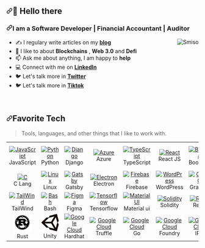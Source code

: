 
 <article class="markdown-body entry-content container-lg f5" itemprop="text"><h1 align="left" id="user-content-smisomazibuko-title" dir="auto"><a id="user-content-wave-hello-there-im-Smiso" class="anchor" aria-hidden="true" href="#wave-hello-there-im-Smiso"><svg class="octicon octicon-link" viewBox="0 0 16 16" version="1.1" width="16" height="16" aria-hidden="true"><path fill-rule="evenodd" d="M7.775 3.275a.75.75 0 001.06 1.06l1.25-1.25a2 2 0 112.83 2.83l-2.5 2.5a2 2 0 01-2.83 0 .75.75 0 00-1.06 1.06 3.5 3.5 0 004.95 0l2.5-2.5a3.5 3.5 0 00-4.95-4.95l-1.25 1.25zm-4.69 9.64a2 2 0 010-2.83l2.5-2.5a2 2 0 012.83 0 .75.75 0 001.06-1.06 3.5 3.5 0 00-4.95 0l-2.5 2.5a3.5 3.5 0 004.95 4.95l1.25-1.25a.75.75 0 00-1.06-1.06l-1.25 1.25a2 2 0 01-2.83 0z"></path></svg></a><g-emoji class="g-emoji" alias="wave" fallback-src="https://github.githubassets.com/images/icons/emoji/unicode/1f44b.png">👋</g-emoji> Hello there</h1>
<h3 align="left" dir="auto"><a id="user-content-i-am-a-software-developer-" class="anchor" aria-hidden="true" href="#i-am-a-software-developer-"><svg class="octicon octicon-link" viewBox="0 0 16 16" version="1.1" width="16" height="16" aria-hidden="true"><path fill-rule="evenodd" d="M7.775 3.275a.75.75 0 001.06 1.06l1.25-1.25a2 2 0 112.83 2.83l-2.5 2.5a2 2 0 01-2.83 0 .75.75 0 00-1.06 1.06 3.5 3.5 0 004.95 0l2.5-2.5a3.5 3.5 0 00-4.95-4.95l-1.25 1.25zm-4.69 9.64a2 2 0 010-2.83l2.5-2.5a2 2 0 012.83 0 .75.75 0 001.06-1.06 3.5 3.5 0 00-4.95 0l-2.5 2.5a3.5 3.5 0 004.95 4.95l1.25-1.25a.75.75 0 00-1.06-1.06l-1.25 1.25a2 2 0 01-2.83 0z"></path></svg></a>I am a Software Developer | Financial Accountant | Auditor</h3>
<a href="#Smiso-title">
  <img src="https://github-readme-stats.vercel.app/api?username=SmisoMazibuko&amp;show_icons=true&amp;theme=react&amp;count_private=true&amp;include_all_commits=truhttps://camo.githubusercontent.com/48f63084646e7bc2a375a394e472c927d5ed8d62388c3cc577d6cdf3328811e6/68747470733a2f2f6769746875622d726561646d652d73746174732e76657263656c2e6170702f6170693f757365726e616d653d73756861696c6b616b61722673686f775f69636f6e733d74727565267468656d653d726561637426636f756e745f707269766174653d7472756526696e636c7564655f616c6c5f636f6d6d6974733d74727565" alt="Smiso" align="right" data-canonical-src="https://github-readme-stats.vercel.app/api?username=SmisoMazibuko&amp;show_icons=true&amp;theme=react&amp;count_private=true&amp;include_all_commits=true" style="max-width: 100%;">
</a>
<ul data-sourcepos="10:1-16:0" dir="auto">
 <li><g-emoji class="g-emoji" alias="writing_hand" fallback-src="https://github.githubassets.com/images/icons/emoji/unicode/270d.png">✍️</g-emoji>  I regulary write articles on my <strong><a href="http://smiso.xyz/" title="Personal Website" rel="nofollow">blog</a></strong></li>
<li data-sourcepos="12:1-12:76"><g-emoji class="g-emoji" alias="speech_balloon" fallback-src="https://github.githubassets.com/images/icons/emoji/unicode/1f4ac.png">💬</g-emoji>  I like to about <strong>Blockchains</strong> , <strong>Web 3.0</strong> and <strong>Defi</strong></li>
 
<li data-sourcepos="13:1-13:63"><g-emoji class="g-emoji" alias="mailbox" fallback-src="https://github.githubassets.com/images/icons/emoji/unicode/1f4eb.png">📫</g-emoji>  Ask me about anything, I am happy to <strong>help</strong></li>
<li data-sourcepos="14:1-14:52"><g-emoji class="g-emoji" alias="computer" fallback-src="https://github.githubassets.com/images/icons/emoji/unicode/1f4bb.png">💻</g-emoji>  Connect with me on <strong><a href="https://www.linkedin.com/in/simisomazibuko" title="LinkedIn" rel="nofollow">LinkedIn</a></strong></li>
<li data-sourcepos="15:1-16:0"><g-emoji class="g-emoji" alias="bird" fallback-src="https://github.githubassets.com/images/icons/emoji/unicode/1f426.png">🐦</g-emoji>  Let's talk more in <strong><a href="https://twitter.com/Smisomazibuko" title="Twitter" rel="nofollow">Twitter</a></strong></li>
 <li data-sourcepos="15:1-16:0"><g-emoji class="g-emoji" alias="bird" fallback-src="https://github.githubassets.com/images/icons/emoji/unicode/1f426.png">🐦</g-emoji>  Let's talk more in <strong><a href="https://www.tiktok.com/@smiso.eth?lang=en" title="Tiktok" rel="nofollow">Tiktok</a></strong></li>
</ul>
<br>
<h2 align="left" id="user-content-Smiso-tech" dir="auto"><a id="user-content-favorite-tech" class="anchor" aria-hidden="true" href="#favorite-tech"><svg class="octicon octicon-link" viewBox="0 0 16 16" version="1.1" width="16" height="16" aria-hidden="true"><path fill-rule="evenodd" d="M7.775 3.275a.75.75 0 001.06 1.06l1.25-1.25a2 2 0 112.83 2.83l-2.5 2.5a2 2 0 01-2.83 0 .75.75 0 00-1.06 1.06 3.5 3.5 0 004.95 0l2.5-2.5a3.5 3.5 0 00-4.95-4.95l-1.25 1.25zm-4.69 9.64a2 2 0 010-2.83l2.5-2.5a2 2 0 012.83 0 .75.75 0 001.06-1.06 3.5 3.5 0 00-4.95 0l-2.5 2.5a3.5 3.5 0 004.95 4.95l1.25-1.25a.75.75 0 00-1.06-1.06l-1.25 1.25a2 2 0 01-2.83 0z"></path></svg></a>Favorite Tech</h2>
<blockquote data-sourcepos="21:1-21:62">
<p data-sourcepos="21:3-21:62" dir="auto">Tools, languages, and other things that I like to work with.</p>
</blockquote>
<table align="center">
  <tbody><tr>
    <td align="center" width="96">
      <a href="#smisomazibuko-tech">
        <img src="https://camo.githubusercontent.com/b4ff7f14956d1e50e56f37992f87c6a73166345ea928b6dbe1140db457b9707b/68747470733a2f2f75706c6f61642e77696b696d656469612e6f72672f77696b6970656469612f636f6d6d6f6e732f7468756d622f392f39392f556e6f6666696369616c5f4a6176615363726970745f6c6f676f5f322e7376672f3130323470782d556e6f6666696369616c5f4a6176615363726970745f6c6f676f5f322e7376672e706e67" width="48" height="48" alt="JavaScript" data-canonical-src="https://upload.wikimedia.org/wikipedia/commons/thumb/9/99/Unofficial_JavaScript_logo_2.svg/1024px-Unofficial_JavaScript_logo_2.svg.png" style="max-width: 100%;">
      </a>
      <br>JavaScript
    </td>
    <td align="center" width="96">
      <a href="#smisomazibuko-tech">
        <img src="https://camo.githubusercontent.com/4575a0a9c24b0dfd5cf21d206f98b5f72761eaaa139f4debdbb526162170485c/68747470733a2f2f75706c6f61642e77696b696d656469612e6f72672f77696b6970656469612f636f6d6d6f6e732f7468756d622f632f63332f507974686f6e2d6c6f676f2d6e6f746578742e7376672f3132303070782d507974686f6e2d6c6f676f2d6e6f746578742e7376672e706e67" width="48" height="48" alt="Python" data-canonical-src="https://upload.wikimedia.org/wikipedia/commons/thumb/c/c3/Python-logo-notext.svg/1200px-Python-logo-notext.svg.png" style="max-width: 100%;">
      </a>
      <br>Python
    </td>
    <td align="center" width="96">
      <a href="#smisomazibuko-tech">
        <img src="https://camo.githubusercontent.com/537f66454b766b0d56da91225206ebf6d28ecff24d84668d52cf9430e02460fd/68747470733a2f2f63646e2e776f726c64766563746f726c6f676f2e636f6d2f6c6f676f732f646a616e676f2e737667" width="48" height="48" alt="Django" data-canonical-src="https://cdn.worldvectorlogo.com/logos/django.svg" style="max-width: 100%;">
      </a>
      <br>Django
    </td>
    <td align="center" width="96">
      <a href="#smisomazibuko-tech">
        <img src="https://camo.githubusercontent.com/bce4a35be96d1282bc9250212074d0a6ea401fb9003cd9079eaed951144281ee/68747470733a2f2f692e6962622e636f2f6a444772337a302f617a7572652d72656d6f766562672d707265766965772e706e67" width="48" height="48" alt="Azure" data-canonical-src="https://i.ibb.co/jDGr3z0/azure-removebg-preview.png" style="max-width: 100%;">
      </a>
      <br>Azure
    </td>
    <td align="center" width="96">
      <a href="#smisomazibuko-tech">
        <img src="https://camo.githubusercontent.com/9255dba4a9ad5a906afd63a77b2d3498cbd7fa527008a417968683f5e8e545b2/68747470733a2f2f75706c6f61642e77696b696d656469612e6f72672f77696b6970656469612f636f6d6d6f6e732f7468756d622f342f34632f547970657363726970745f6c6f676f5f323032302e7376672f3132303070782d547970657363726970745f6c6f676f5f323032302e7376672e706e67" width="48" height="48" alt="TypeScript" data-canonical-src="https://upload.wikimedia.org/wikipedia/commons/thumb/4/4c/Typescript_logo_2020.svg/1200px-Typescript_logo_2020.svg.png" style="max-width: 100%;">
      </a>
      <br>TypeScript
    </td>
    <td align="center" width="96">
      <a href="#smisomazibuko-tech">
        <img src="https://camo.githubusercontent.com/77f6f4ed2bcf02341da77ebed65c13650c351a5256739d5f7deb535d2f91ada8/68747470733a2f2f6272616e646c6f676f732e6e65742f77702d636f6e74656e742f75706c6f6164732f323032302f30392f72656163742d6c6f676f2e706e67" width="48" height="48" alt="React" data-canonical-src="https://brandlogos.net/wp-content/uploads/2020/09/react-logo.png" style="max-width: 100%;">
      </a>
      <br>React JS
    </td>
    <td align="center" width="96">
      <a href="#smisomazibukor-tech">
        <img src="https://camo.githubusercontent.com/4112948ca937900fbcd0eb4a0ed71f8672399586f4614ef7119268d079207878/68747470733a2f2f63646e2e776f726c64766563746f726c6f676f2e636f6d2f6c6f676f732f626f6f7473747261702d342e737667" width="48" height="48" alt="Bootstrap" data-canonical-src="https://cdn.worldvectorlogo.com/logos/bootstrap-4.svg" style="max-width: 100%;">
      </a>
      <br>Bootstrap
    </td>
    <td align="center" width="96">
      <a href="#smisomazibuko-tech">
        <img src="https://raw.githubusercontent.com/github/explore/80688e429a7d4ef2fca1e82350fe8e3517d3494d/topics/nodejs/nodejs.png" width="48" height="48" alt="Node JS" style="max-width: 100%;">
      </a>
      <br>Node JS
    </td>
     <td align="center" width="96"> 
      <a href="#smisomazibuko-tech">
        <img src="https://camo.githubusercontent.com/78db309f221af61d56bd176701a9fde24b3ceb12e801476c5908248abbd42cc5/68747470733a2f2f692e6962622e636f2f515848634d764d2f3538343831303231636566313031346330623565343934622e706e67" width="48" height="48" alt="Mongo DB" data-canonical-src="https://i.ibb.co/QXHcMvM/58481021cef1014c0b5e494b.png" style="max-width: 100%;">
      </a>
      <br>MongoDB
    </td>
  </tr>
  <tr>
    <td align="center" width="96"> 
      <a href="#smisomazibuko-tech">
        <img src="https://camo.githubusercontent.com/cf6794e0235f441a822a4f87f0b4e8dfa5bc54c10e45b499f80be36a387d5cdc/68747470733a2f2f696d672e69636f6e73382e636f6d2f636f6c6f722f3435322f632d70726f6772616d6d696e672e706e67" width="48" height="48" alt="C" data-canonical-src="https://img.icons8.com/color/452/c-programming.png" style="max-width: 100%;">
      </a>
      <br>C Lang
    </td>
    <td align="center" width="96">
      <a href="#smisomazibuko-tech">
        <img src="https://camo.githubusercontent.com/d7574156c7a1844d3c2907bae0e76254cca759290c08e08a6ef2bd7543c8c0ca/68747470733a2f2f692e6962622e636f2f737331374b47302f63376238313133323437666563643833626439623565643562643366333464352d72656d6f766562672d707265766965772e706e67" width="48" height="48" alt="Linux" style="max-width: 100%;">
      </a>
      <br>Linux
    </td>
    <td align="center" width="96">
      <a href="#smisomazibuko-tech">
        <img src="https://camo.githubusercontent.com/ef2f8c9f759a1ade82b0762f46be683c71381cdda5d71751dbd809c4452655f5/68747470733a2f2f7374617469632e63646e6c6f676f2e636f6d2f6c6f676f732f672f34322f6761747362792e737667" width="48" height="48" alt="Gatsby" data-canonical-src="https://static.cdnlogo.com/logos/g/42/gatsby.svg" style="max-width: 100%;">
      </a>
      <br>Gatsby
    </td>
    <td align="center" width="96">
      <a href="#smisomazibukor-tech">
        <img src="https://camo.githubusercontent.com/8343b1dd5a2e2baceb5b855871f1827a67c8e809f084ce445a0bf2ede942fede/68747470733a2f2f75706c6f61642e77696b696d656469612e6f72672f77696b6970656469612f636f6d6d6f6e732f7468756d622f392f39312f456c656374726f6e5f536f6674776172655f4672616d65776f726b5f4c6f676f2e7376672f3130323470782d456c656374726f6e5f536f6674776172655f4672616d65776f726b5f4c6f676f2e7376672e706e67" width="48" height="48" alt="Electron" data-canonical-src="https://upload.wikimedia.org/wikipedia/commons/thumb/9/91/Electron_Software_Framework_Logo.svg/1024px-Electron_Software_Framework_Logo.svg.png" style="max-width: 100%;">
      </a>
      <br>Electron
    </td>
    <td align="center" width="96">
      <a href="#smisomazibuko-tech">
        <img src="https://camo.githubusercontent.com/2e6d661a09d1a54015bfbbd01ce1d540fde800af1ce3df9a304a872cde508387/68747470733a2f2f342e62702e626c6f6773706f742e636f6d2f2d72744e52564d33614976492f584a585f5530375a2d49492f41414141414141414a58592f5970644f6f343930465467644b4f784d347144472d322d457a634e4641576b4b41434b34424741595943772f73313630302f6c6f676f253242666972656261736525324269636f6e2e706e67" width="48" height="48" alt="Firebase" data-canonical-src="https://4.bp.blogspot.com/-rtNRVM3aIvI/XJX_U07Z-II/AAAAAAAAJXY/YpdOo490FTgdKOxM4qDG-2-EzcNFAWkKACK4BGAYYCw/s1600/logo%2Bfirebase%2Bicon.png" style="max-width: 100%;">
      </a>
      <br>Firebase
    </td>
    <td align="center" width="96">
      <a href="#smisomazibuko-tech">
        <img src="https://camo.githubusercontent.com/614792ac734b285bdb170e3fb15b97ac1db3a8dc964a4e345219859e7b31c089/68747470733a2f2f75706c6f61642e77696b696d656469612e6f72672f77696b6970656469612f636f6d6d6f6e732f7468756d622f392f39382f576f726450726573735f626c75655f6c6f676f2e7376672f34383070782d576f726450726573735f626c75655f6c6f676f2e7376672e706e67" width="48" height="48" alt="WordPress" data-canonical-src="https://upload.wikimedia.org/wikipedia/commons/thumb/9/98/WordPress_blue_logo.svg/480px-WordPress_blue_logo.svg.png" style="max-width: 100%;">
      </a>
      <br>WordPress
    </td>
    <td align="center" width="96">
      <a href="#smisomazibuko-tech">
        <img src="https://camo.githubusercontent.com/e2068742ab6d6ed7ea5efd65f9cb90e090a3f2cb9c0e12247bb50d5ebe20a137/68747470733a2f2f75706c6f61642e77696b696d656469612e6f72672f77696b6970656469612f636f6d6d6f6e732f7468756d622f312f31372f4772617068514c5f4c6f676f2e7376672f3230343870782d4772617068514c5f4c6f676f2e7376672e706e67" width="48" height="48" alt="GraphQL" data-canonical-src="https://upload.wikimedia.org/wikipedia/commons/thumb/1/17/GraphQL_Logo.svg/2048px-GraphQL_Logo.svg.png" style="max-width: 100%;">
      </a>
      <br>GraphQL
    </td>
    <td align="center" width="96">
      <a href="#smisomazibuko-tech">
        <img src="https://camo.githubusercontent.com/48ce7b3d6142f23bbb15ffa4b1e3d6af2d98fe8828a343f2801b6972c7086882/68747470733a2f2f75706c6f61642e77696b696d656469612e6f72672f77696b6970656469612f636f6d6d6f6e732f7468756d622f332f33662f4769745f69636f6e2e7376672f3132303070782d4769745f69636f6e2e7376672e706e67" width="48" height="48" alt="Git" data-canonical-src="https://upload.wikimedia.org/wikipedia/commons/thumb/3/3f/Git_icon.svg/1200px-Git_icon.svg.png" style="max-width: 100%;">
      </a>
      <br>Git
    </td>
    <td align="center" width="96">
      <a href="#smisomazibuko-tech">
        <img src="https://camo.githubusercontent.com/202eed04c5aef73d6e2e0d4cd935ef0c1c3a92b6e636c4d45d571bf0d96186a1/68747470733a2f2f692e6962622e636f2f4c7a6d597044582f3134362d313436363930322d7068702d6c6f676f2d706e672d7472616e73706172656e742d7068702d6c6f676f2d706e672d706e672d72656d6f766562672d707265766965772e706e67" width="48" height="48" alt="PHP" data-canonical-src="https://i.ibb.co/LzmYpDX/146-1466902-php-logo-png-transparent-php-logo-png-png-removebg-preview.png" style="max-width: 100%;">
      </a>
      <br>PHP
    </td>
  </tr>
   <tr>
    <td align="center" width="96">
      <a href="#smisomazibuko-tech">
        <img src="https://camo.githubusercontent.com/394ba38797d83799a16f1cb2fd3fc8f607b9fb116f49cf1e1b64eacff9844602/68747470733a2f2f75706c6f61642e77696b696d656469612e6f72672f77696b6970656469612f636f6d6d6f6e732f7468756d622f642f64352f5461696c77696e645f4353535f4c6f676f2e7376672f3230343870782d5461696c77696e645f4353535f4c6f676f2e7376672e706e67" width="48" height="48" alt="TailWind" data-canonical-src="https://upload.wikimedia.org/wikipedia/commons/thumb/d/d5/Tailwind_CSS_Logo.svg/2048px-Tailwind_CSS_Logo.svg.png" style="max-width: 100%;">
      </a>
      <br>TailWind
    </td>
    <td align="center" width="96">
      <a href="#smisomazibuko-tech">
        <img src="https://camo.githubusercontent.com/e3f6935657041503635cf35ce77956970f368af447d0f2d51b7202d1372ba056/68747470733a2f2f626173686c6f676f2e636f6d2f696d672f73796d626f6c2f706e672f66756c6c5f636f6c6f7265645f6461726b2e706e67" width="48" height="48" alt="Bash" data-canonical-src="https://bashlogo.com/img/symbol/png/full_colored_dark.png" style="max-width: 100%;">
      </a>
      <br>Bash
    </td>
    <td align="center" width="96">
      <a href="#smisomazibuko-tech">
        <img src="https://camo.githubusercontent.com/961f17745af8dad4571761c9a28b08a1faf612a25067e019d7b54ce3d40c5841/68747470733a2f2f75706c6f61642e77696b696d656469612e6f72672f77696b6970656469612f636f6d6d6f6e732f332f33332f4669676d612d6c6f676f2e737667" width="45" height="45" alt="Figma" data-canonical-src="https://upload.wikimedia.org/wikipedia/commons/3/33/Figma-logo.svg" style="max-width: 100%;">
      </a>
      <br>Figma
    </td>
    <td align="center" width="96">
      <a href="#smisomazibuko-tech">
        <img src="https://camo.githubusercontent.com/b37a6f7520a19b76cdb4d21dcba8efb6bf0fb77c12710a6ba24105f0ef46fb2e/68747470733a2f2f75706c6f61642e77696b696d656469612e6f72672f77696b6970656469612f636f6d6d6f6e732f7468756d622f322f32642f54656e736f72666c6f775f6c6f676f2e7376672f3132303070782d54656e736f72666c6f775f6c6f676f2e7376672e706e67" width="48" height="48" alt="Tensorflow" data-canonical-src="https://upload.wikimedia.org/wikipedia/commons/thumb/2/2d/Tensorflow_logo.svg/1200px-Tensorflow_logo.svg.png" style="max-width: 100%;">
      </a>
      <br>Tensorflow
    </td>
    <td align="center" width="96">
      <a href="#smisomazibuko-tech">
        <img src="https://camo.githubusercontent.com/2815ce68de5780e7190220df54b1e1da15ad9dc71a78297850c095802492931f/68747470733a2f2f6d656469612e7a65656d6c792e636f6d2f7a65656d6c792f70726f647563742f6d6174657269616c2d75692e706e67" width="48" height="48" alt="Material UI" data-canonical-src="https://media.zeemly.com/zeemly/product/material-ui.png" style="max-width: 100%;">
      </a>
      <br>Material ui
    </td>
    <td align="center" width="96">
      <a href="#smisomazibuko-tech">
        <img src="https://camo.githubusercontent.com/62c267a4c755f9166bcd70a1026bdabf8b4556ad8044f70a0f3d010856910884/68747470733a2f2f63646e2e69636f6e2d69636f6e732e636f6d2f69636f6e73322f323130372f504e472f3531322f66696c655f747970655f736f6c69646974795f69636f6e5f3133303135362e706e67" width="48" height="48" alt="Solidity" data-canonical-src="https://cdn.icon-icons.com/icons2/2107/PNG/512/file_type_solidity_icon_130156.png" style="max-width: 100%;">
      </a>
      <br>Solidity
    </td>
     <td align="center" width="96"> 
      <a href="#smisomazibuko-tech">
        <img src="https://camo.githubusercontent.com/7b7f04b16cc2d2d4a32985710e4d640985337a32bbb1e60cdacede2c8a4ae57b/68747470733a2f2f63646e2e776f726c64766563746f726c6f676f2e636f6d2f6c6f676f732f72656475782e737667" width="48" height="48" alt="Redux" data-canonical-src="https://cdn.worldvectorlogo.com/logos/redux.svg" style="max-width: 100%;">
      </a>
      <br>Redux
    </td>
          <td align="center" width="96"> 
      <a href="#smisomazibuko-tech">
        <img src="https://raw.githubusercontent.com/samfromaway/samfromaway/master/.github/images/nextjs.png" width="48" height="48" alt="Next JS" style="max-width: 100%;">
      </a>
      <br>Next JS
    </td>
             <td align="center" width="96"> 
      <a href="#smisomazibuko-tech">
        <img src="https://camo.githubusercontent.com/1823ddb4508f68ad6ae3993982ba87780ae5792503597e1471a9ea61e9f21fa5/68747470733a2f2f6272616e646570732e636f6d2f6c6f676f2d646f776e6c6f61642f472f476f6f676c652d436c6f75642d6c6f676f2d766563746f722d30312e737667" width="48" height="48" alt="Google Cloud" data-canonical-src="https://brandeps.com/logo-download/G/Google-Cloud-logo-vector-01.svg" style="max-width: 100%;">
      </a>
      <br>G Cloud
    </td>
     </tr>
  <tr> 
     <td align="center" width="96"> 
      <a href="#smisomazibuko-tech">
        <img src="https://github.com/devicons/devicon/blob/master/icons/rust/rust-plain.svg" width="48" height="48" alt="Google Cloud" data-canonical-src="https://brandeps.com/logo-download/G/Google-Cloud-logo-vector-01.svg" style="max-width: 100%;">
      </a>
      <br>Rust
    </td><td align="center" width="96"> 
      <a href="#smisomazibuko-tech">
        <img src="https://github.com/devicons/devicon/blob/master/icons/unity/unity-original.svg" style="max-width: 100%;">
      </a>
      <br>Unity
    </td><td align="center" width="96"> 
      <a href="#smisomazibuko-tech">
        <img src="https://hardhat.org/favicon-32x32.png" width="48" height="48" alt="Google Cloud" data-canonical-src="https://brandeps.com/logo-download/G/Google-Cloud-logo-vector-01.svg" style="max-width: 100%;">
      </a>
      <br>Hardhat
    </td><td align="center" width="96"> 
      <a href="#smisomazibuko-tech">
        <img src="https://trufflesuite.com/img/truffle-logo-dark.svg" width="48" height="48" alt="Google Cloud" data-canonical-src="https://brandeps.com/logo-download/G/Google-Cloud-logo-vector-01.svg" style="max-width: 100%;">
      </a>
      <br>Truffle
    </td><td align="center" width="96"> 
      <a href="#smisomazibuko-tech">
        <img src="https://go.dev/images/go-logo-blue.svg" width="48" height="48" alt="Google Cloud" data-canonical-src="https://brandeps.com/logo-download/G/Google-Cloud-logo-vector-01.svg" style="max-width: 100%;">
      </a>
      <br>Go
    </td><td align="center" width="96"> 
      <a href="#smisomazibuko-tech">
        <img src="https://getfoundry.sh/logo.png" width="48" height="48" alt="Google Cloud" data-canonical-src="https://brandeps.com/logo-download/G/Google-Cloud-logo-vector-01.svg" style="max-width: 100%;">
      </a>
      <br>Foundry
    </td>
   <td align="center" width="96"> 
      <a href="#smisomazibuko-tech">
        <img src="https://docs.ipfs.io/images/ipfs-logo.svg" width="48" height="48" alt="Google Cloud" data-canonical-src="https://brandeps.com/logo-download/G/Google-Cloud-logo-vector-01.svg" style="max-width: 100%;">
      </a>
      <br>IPFS
    </td>
   <td align="center" width="96"> 
      <a href="#smisomazibuko-tech">
        <img src="https://kubernetes.io/images/kubernetes-192x192.png" width="48" height="48" alt="Google Cloud" data-canonical-src="https://brandeps.com/logo-download/G/Google-Cloud-logo-vector-01.svg" style="max-width: 100%;">
      </a>
      <br>Kubernetes
    </td>
   <td align="center" width="96"> 
      <a href="#smisomazibuko-tech">
        <img src="https://www.docker.com/wp-content/uploads/2022/03/Moby-logo.png" width="48" height="48" alt="Google Cloud" data-canonical-src="https://brandeps.com/logo-download/G/Google-Cloud-logo-vector-01.svg" style="max-width: 100%;">
      </a>
      <br>Docker
    </td>
  </tr>
</tbody></table>



